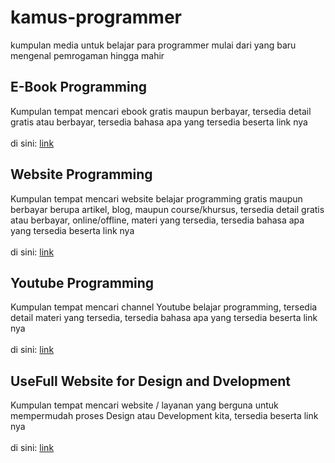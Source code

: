 # kamus-programmer

kumpulan media untuk belajar para programmer mulai dari yang baru mengenal pemrogaman hingga mahir

## E-Book Programming

Kumpulan tempat mencari ebook gratis maupun berbayar, tersedia detail gratis atau berbayar, tersedia bahasa apa yang tersedia beserta link nya <br/><br/>
di sini: <a href="https://github.com/edwintantawi/kamus-programmer/blob/master/1-ebook-source.md">link</a>

## Website Programming

Kumpulan tempat mencari website belajar programming gratis maupun berbayar berupa artikel, blog, maupun course/khursus, tersedia detail gratis atau berbayar, online/offline, materi yang tersedia, tersedia bahasa apa yang tersedia beserta link nya <br/><br/>
di sini: <a href="https://github.com/edwintantawi/kamus-programmer/blob/master/2-website-source.md">link</a>

## Youtube Programming

Kumpulan tempat mencari channel Youtube belajar programming, tersedia detail materi yang tersedia, tersedia bahasa apa yang tersedia beserta link nya <br/><br/>
di sini: <a href="https://github.com/edwintantawi/kamus-programmer/blob/master/3-youtube-source.md">link</a>

## UseFull Website for Design and Dvelopment

Kumpulan tempat mencari website / layanan yang berguna untuk mempermudah proses Design atau Development kita, tersedia beserta link nya <br/><br/>
di sini: <a href="https://github.com/edwintantawi/kamus-programmer/blob/master/4-usefull-services-source.md">link</a>
